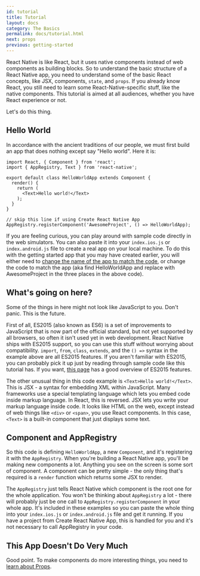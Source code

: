 ```yaml
---
id: tutorial
title: Tutorial
layout: docs
category: The Basics
permalink: docs/tutorial.html
next: props
previous: getting-started
---
```


React Native is like React, but it uses native components instead of web components as building blocks. So to understand the basic structure of a React Native app, you need to understand some of the basic React concepts, like JSX, components, `state`, and `props`. If you already know React, you still need to learn some React-Native-specific stuff, like the native components. This
tutorial is aimed at all audiences, whether you have React experience or not.

Let's do this thing.

## Hello World

In accordance with the ancient traditions of our people, we must first build an app that does nothing except say "Hello world". Here it is:

```ReactNativeWebPlayer
import React, { Component } from 'react';
import { AppRegistry, Text } from 'react-native';

export default class HelloWorldApp extends Component {
  render() {
    return (
      <Text>Hello world!</Text>
    );
  }
}

// skip this line if using Create React Native App
AppRegistry.registerComponent('AwesomeProject', () => HelloWorldApp);
```

If you are feeling curious, you can play around with sample code directly in the web simulators. You can also paste it into your `index.ios.js` or `index.android.js` file to create a real app on your local machine. To do this with the getting started app that you may have created earlier, you will either need to [change the name of the app to match the code](http://stackoverflow.com/questions/32830046/renaming-a-react-native-project), or change the code to match the app (aka find HelloWorldApp and replace with AwesomeProject in the three places in the above code).

## What's going on here?

Some of the things in here might not look like JavaScript to you. Don't panic. This is the future.

First of all, ES2015 (also known as ES6) is a set of improvements to JavaScript that is now part of the official standard, but not yet supported by all browsers, so often it isn't used yet in web development. React Native ships with ES2015 support, so you can use this stuff without worrying about compatibility. `import`, `from`, `class`, `extends`, and the `() =>` syntax in the example above are all ES2015 features. If you aren't familiar with ES2015, you can probably pick it up just by reading through sample code like this tutorial has. If you want, [this page](https://babeljs.io/docs/learn-es2015/) has a good overview of ES2015 features.

The other unusual thing in this code example is `<Text>Hello world!</Text>`. This is JSX - a syntax for embedding XML within JavaScript. Many frameworks use a special templating language which lets you embed code inside markup language. In React, this is reversed. JSX lets you write your markup language inside code. It looks like HTML on the web, except instead of web things like `<div>` or `<span>`, you use React components. In this case, `<Text>`
is a built-in component that just displays some text.

## Component and AppRegistry

So this code is defining `HelloWorldApp`, a new `Component`, and it's registering it with the `AppRegistry`. When you're building a React Native app, you'll be making new components a lot. Anything you see on the screen is some sort of component. A component can be pretty simple - the only thing that's required is a `render` function which returns some JSX to render.

The `AppRegistry` just tells React Native which component is the root one for the whole application. You won't be thinking about `AppRegistry` a lot - there will probably just be one call to `AppRegistry.registerComponent` in your whole app. It's included in these examples so you can paste the whole thing into your `index.ios.js` or `index.android.js` file and get it running. If you have a project from Create React Native App, this is handled for you and it's not necessary to call AppRegistry in your code.

## This App Doesn't Do Very Much

Good point. To make components do more interesting things, you need to [learn about Props](docs/props.html).
